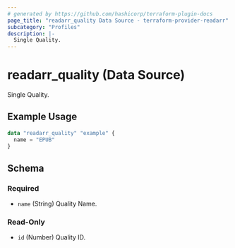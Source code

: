 ```yaml
---
# generated by https://github.com/hashicorp/terraform-plugin-docs
page_title: "readarr_quality Data Source - terraform-provider-readarr"
subcategory: "Profiles"
description: |-
  Single Quality.
---
```


# readarr_quality (Data Source)

<!-- subcategory:Profiles -->Single Quality.

## Example Usage

```terraform
data "readarr_quality" "example" {
  name = "EPUB"
}
```

<!-- schema generated by tfplugindocs -->
## Schema

### Required

- `name` (String) Quality Name.

### Read-Only

- `id` (Number) Quality  ID.


